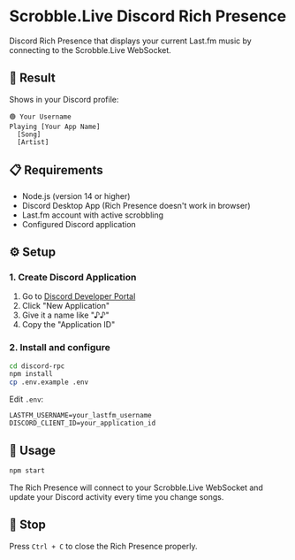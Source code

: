 # Scrobble.Live Discord Rich Presence

Discord Rich Presence that displays your current Last.fm music by connecting to the Scrobble.Live WebSocket.

## 🎵 Result

Shows in your Discord profile:
```
🟢 Your Username
Playing [Your App Name]
  [Song]
  [Artist]
```

## 📋 Requirements

- Node.js (version 14 or higher)
- Discord Desktop App (Rich Presence doesn't work in browser)
- Last.fm account with active scrobbling
- Configured Discord application

## ⚙️ Setup

### 1. Create Discord Application

1. Go to [Discord Developer Portal](https://discord.com/developers/applications)
2. Click "New Application"
3. Give it a name like "♪♪"
4. Copy the "Application ID"

### 2. Install and configure

```bash
cd discord-rpc
npm install
cp .env.example .env
```

Edit `.env`:
```env
LASTFM_USERNAME=your_lastfm_username
DISCORD_CLIENT_ID=your_application_id
```

## 🚀 Usage

```bash
npm start
```

The Rich Presence will connect to your Scrobble.Live WebSocket and update your Discord activity every time you change songs.

## 🛑 Stop

Press `Ctrl + C` to close the Rich Presence properly.
